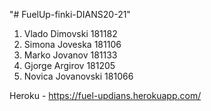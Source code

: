 "# FuelUp-finki-DIANS20-21" 

1. Vlado Dimovski 181182
2. Simona Joveska 181106
3. Marko Jovanov 181133
4. Gjorge Argirov 181205
5. Novica Jovanovski 181066

Heroku - https://fuel-updians.herokuapp.com/
